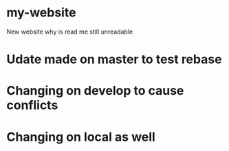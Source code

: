 # my-website
New website
why is read me still unreadable
# Udate made on master to test rebase

# Changing on develop to cause conflicts
# Changing on local as well